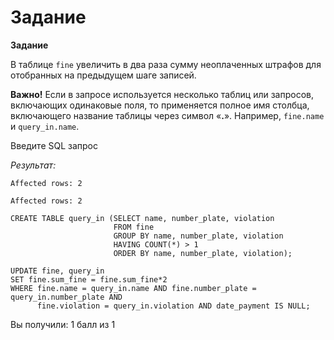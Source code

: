 # Задание

**Задание**

В таблице `fine` увеличить в два раза сумму неоплаченных штрафов для отобранных на предыдущем шаге записей.

**Важно!** Если в запросе используется несколько таблиц или запросов, включающих одинаковые поля, то применяется полное имя столбца, включающего название таблицы через символ «**.**». Например, `fine.name` и `query_in.name`.

Введите SQL запрос

*Результат:*

```mysql
Affected rows: 2

Affected rows: 2
```

```mysql
CREATE TABLE query_in (SELECT name, number_plate, violation
                       FROM fine
                       GROUP BY name, number_plate, violation
                       HAVING COUNT(*) > 1
                       ORDER BY name, number_plate, violation);

UPDATE fine, query_in
SET fine.sum_fine = fine.sum_fine*2
WHERE fine.name = query_in.name AND fine.number_plate = query_in.number_plate AND
      fine.violation = query_in.violation AND date_payment IS NULL;
```

Вы получили: 1 балл из 1
